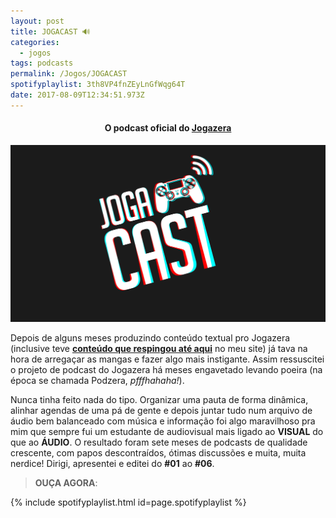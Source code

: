 ```yaml
---
layout: post
title: JOGACAST 🔊
categories:
  - jogos
tags: podcasts
permalink: /Jogos/JOGACAST
spotifyplaylist: 3th8VP4fnZEyLnGfWqg64T
date: 2017-08-09T12:34:51.973Z
---
```

<h4><p style="text-align:center"><strong>O podcast oficial do <a href="/Trampos/jogazera">Jogazera</a></strong></p></h4>

![capa do jogacast, com letreiro do podcast e um controle do Playstation 4](/images/uploads/jogacastcapa.png)

Depois de alguns meses produzindo conteúdo textual pro Jogazera (inclusive teve [**conteúdo que respingou até aqui**](/textos/gamedesigncomportamental.html) no meu site) já tava na hora de arregaçar as mangas e fazer algo mais instigante. Assim ressuscitei o projeto de podcast do Jogazera há meses engavetado levando poeira (na época se chamada Podzera, *pfffhahaha!*).

Nunca tinha feito nada do tipo. Organizar uma pauta de forma dinâmica, alinhar agendas de uma pá de gente e depois juntar tudo num arquivo de áudio bem balanceado com música e informação foi algo maravilhoso pra mim que sempre fui um estudante de audiovisual mais ligado ao **VISUAL** do que ao **ÁUDIO**. O resultado foram sete meses de podcasts de qualidade crescente, com papos descontraídos, ótimas discussões e muita, muita nerdice! Dirigi, apresentei e editei do **\#01** ao **\#06**.

> **OUÇA AGORA**:

{% include spotifyplaylist.html id=page.spotifyplaylist %}